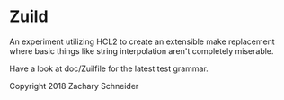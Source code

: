 Zuild
=====

An experiment utilizing HCL2 to create an extensible make replacement where basic things like string
interpolation aren't completely miserable.

Have a look at doc/Zuilfile for the latest test grammar.


Copyright 2018 Zachary Schneider